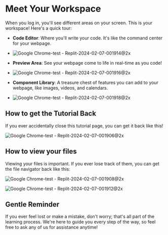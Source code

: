 # Meet Your Workspace

When you log in, you'll see different areas on your screen. This is your workspace! Here's a quick tour:

- **Code Editor**: Where you'll write your code. It's like the command center for your webpage.
- ![Google Chrome-test - Replit-2024-02-07-001914@2x](https://github.com/Avery2/mda-volunteer-coding-instructions/assets/53503018/2a24ad32-7565-401b-a664-ea1f8b8556ec)

- **Preview Area**: See your webpage come to life in real-time as you code!
- ![Google Chrome-test - Replit-2024-02-07-001916@2x](https://github.com/Avery2/mda-volunteer-coding-instructions/assets/53503018/a67879ed-44ea-4e44-b069-9fda4586e132)

- **Component Library**: A treasure chest of features you can add to your webpage, like images, videos, and calendars.
- ![Google Chrome-test - Replit-2024-02-07-001918@2x](https://github.com/Avery2/mda-volunteer-coding-instructions/assets/53503018/1381adb6-0d7f-41e9-8851-2a4cd6abbeac)

## How to get the Tutorial Back

If you ever accidentally close this tutorial page, you can get it back like this!

![Google Chrome-test - Replit-2024-02-07-001906@2x](https://github.com/Avery2/mda-volunteer-coding-instructions/assets/53503018/16d8f6f8-89df-44d7-be00-2015b04bab6f)

## How to view your files

Viewing your files is important. If you ever lose track of them, you can get the file navigator back like this:

![Google Chrome-test - Replit-2024-02-07-001908@2x](https://github.com/Avery2/mda-volunteer-coding-instructions/assets/53503018/8dee327d-3eaf-4557-ab0c-582e1c74e06f)

![Google Chrome-test - Replit-2024-02-07-001912@2x](https://github.com/Avery2/mda-volunteer-coding-instructions/assets/53503018/e1439fed-f2b1-44f8-96ce-09f4fc2fdee6)


## Gentle Reminder

If you ever feel lost or make a mistake, don't worry; that's all part of the learning process. We're here to guide you every step of the way, so feel free to ask any of us for assistance anytime!
